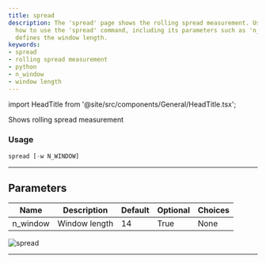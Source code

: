 ```yaml
---
title: spread
description: The 'spread' page shows the rolling spread measurement. Users can learn
  how to use the 'spread' command, including its parameters such as 'n_window' which
  defines the window length.
keywords:
- spread
- rolling spread measurement
- python
- n_window
- window length
---
```


import HeadTitle from '@site/src/components/General/HeadTitle.tsx';

<HeadTitle title="spread - Qa - Stocks - Reference | OpenBB Terminal Docs" />

Shows rolling spread measurement

### Usage

```python
spread [-w N_WINDOW]
```

---

## Parameters

| Name | Description | Default | Optional | Choices |
| ---- | ----------- | ------- | -------- | ------- |
| n_window | Window length | 14 | True | None |

![spread](https://user-images.githubusercontent.com/46355364/154308406-f20812a4-fa04-4937-b8de-dc27042f7462.png)

---
